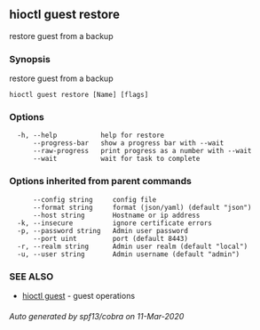 ## hioctl guest restore

restore guest from a backup

### Synopsis

restore guest from a backup

```
hioctl guest restore [Name] [flags]
```

### Options

```
  -h, --help           help for restore
      --progress-bar   show a progress bar with --wait
      --raw-progress   print progress as a number with --wait
      --wait           wait for task to complete
```

### Options inherited from parent commands

```
      --config string     config file
      --format string     format (json/yaml) (default "json")
      --host string       Hostname or ip address
  -k, --insecure          ignore certificate errors
  -p, --password string   Admin user password
      --port uint         port (default 8443)
  -r, --realm string      Admin user realm (default "local")
  -u, --user string       Admin username (default "admin")
```

### SEE ALSO

* [hioctl guest](hioctl_guest.md)	 - guest operations

###### Auto generated by spf13/cobra on 11-Mar-2020
